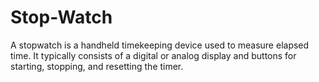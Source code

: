 # Stop-Watch
A stopwatch is a handheld timekeeping device used to measure elapsed time. It typically consists of a digital or analog display and buttons for starting, stopping, and resetting the timer. 
